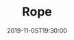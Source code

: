 ---
layout: screening

date: 2019-11-05T19:30:00
location: 03 MS 01 (TBC)

title: Rope
year: 1948
runtime: 1h 21m
backdrop: /uploads/rope-backdrop.jpg
poster: /uploads/rope-poster.jpg
trailer: https://www.youtube.com/watch?v=lM4uXAfWSbQ
overview: 'Two young men strangle their "inferior" classmate, hide his body in their apartment, and invite his friends and family to a dinner party as a means to challenge the "perfection" of their crime.'
genres:
  - Crime
  - Drama
  - Thriller
director: Alfred Hitchcock
cast:
  - James Stewart
  - John Dall
  - Farley Granger
---
